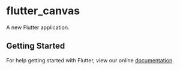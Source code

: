 # flutter_canvas

A new Flutter application.

## Getting Started

For help getting started with Flutter, view our online
[documentation](https://flutter.io/).
